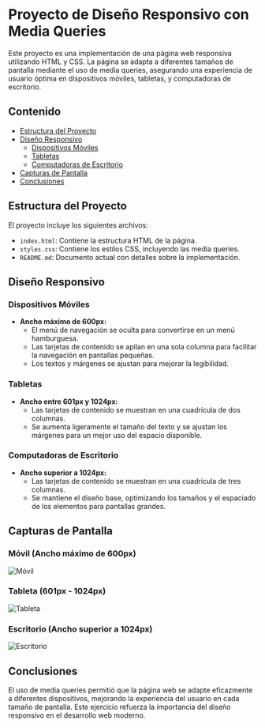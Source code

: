 # Proyecto de Diseño Responsivo con Media Queries

Este proyecto es una implementación de una página web responsiva utilizando HTML y CSS. La página se adapta a diferentes tamaños de pantalla mediante el uso de media queries, asegurando una experiencia de usuario óptima en dispositivos móviles, tabletas, y computadoras de escritorio.

## Contenido

- [Estructura del Proyecto](#estructura-del-proyecto)
- [Diseño Responsivo](#diseño-responsivo)
  - [Dispositivos Móviles](#dispositivos-móviles)
  - [Tabletas](#tabletas)
  - [Computadoras de Escritorio](#computadoras-de-escritorio)
- [Capturas de Pantalla](#capturas-de-pantalla)
- [Conclusiones](#conclusiones)

## Estructura del Proyecto

El proyecto incluye los siguientes archivos:

- `index.html`: Contiene la estructura HTML de la página.
- `styles.css`: Contiene los estilos CSS, incluyendo las media queries.
- `README.md`: Documento actual con detalles sobre la implementación.

## Diseño Responsivo

### Dispositivos Móviles

- **Ancho máximo de 600px:**
  - El menú de navegación se oculta para convertirse en un menú hamburguesa.
  - Las tarjetas de contenido se apilan en una sola columna para facilitar la navegación en pantallas pequeñas.
  - Los textos y márgenes se ajustan para mejorar la legibilidad.

### Tabletas

- **Ancho entre 601px y 1024px:**
  - Las tarjetas de contenido se muestran en una cuadrícula de dos columnas.
  - Se aumenta ligeramente el tamaño del texto y se ajustan los márgenes para un mejor uso del espacio disponible.

### Computadoras de Escritorio

- **Ancho superior a 1024px:**
  - Las tarjetas de contenido se muestran en una cuadrícula de tres columnas.
  - Se mantiene el diseño base, optimizando los tamaños y el espaciado de los elementos para pantallas grandes.

## Capturas de Pantalla

### Móvil (Ancho máximo de 600px)

![Móvil](ruta/a/captura-movil.png)

### Tableta (601px - 1024px)

![Tableta](ruta/a/captura-tableta.png)

### Escritorio (Ancho superior a 1024px)

![Escritorio](ruta/a/captura-escritorio.png)

## Conclusiones

El uso de media queries permitió que la página web se adapte eficazmente a diferentes dispositivos, mejorando la experiencia del usuario en cada tamaño de pantalla. Este ejercicio refuerza la importancia del diseño responsivo en el desarrollo web moderno.

